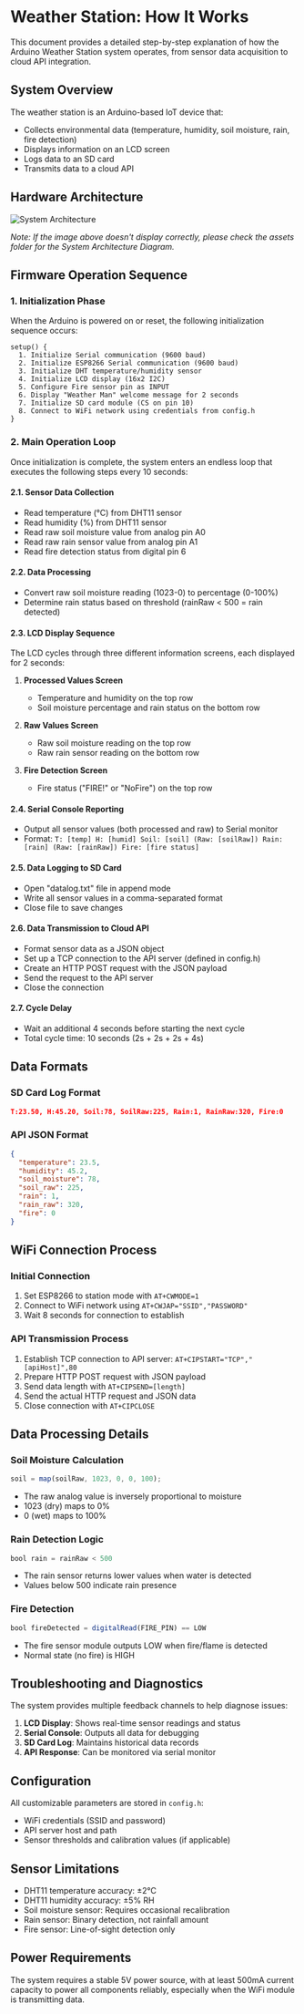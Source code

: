 # Weather Station: How It Works

This document provides a detailed step-by-step explanation of how the Arduino Weather Station system operates, from sensor data acquisition to cloud API integration.

## System Overview

The weather station is an Arduino-based IoT device that:

- Collects environmental data (temperature, humidity, soil moisture, rain, fire detection)
- Displays information on an LCD screen
- Logs data to an SD card
- Transmits data to a cloud API

## Hardware Architecture

![System Architecture](../../../assets/System-Architecture-Diagram.png)

_Note: If the image above doesn't display correctly, please check the assets folder for the System Architecture Diagram._

## Firmware Operation Sequence

### 1. Initialization Phase

When the Arduino is powered on or reset, the following initialization sequence occurs:

```text
setup() {
  1. Initialize Serial communication (9600 baud)
  2. Initialize ESP8266 Serial communication (9600 baud)
  3. Initialize DHT temperature/humidity sensor
  4. Initialize LCD display (16x2 I2C)
  5. Configure Fire sensor pin as INPUT
  6. Display "Weather Man" welcome message for 2 seconds
  7. Initialize SD card module (CS on pin 10)
  8. Connect to WiFi network using credentials from config.h
}
```

### 2. Main Operation Loop

Once initialization is complete, the system enters an endless loop that executes the following steps every 10 seconds:

#### 2.1. Sensor Data Collection

- Read temperature (°C) from DHT11 sensor
- Read humidity (%) from DHT11 sensor
- Read raw soil moisture value from analog pin A0
- Read raw rain sensor value from analog pin A1
- Read fire detection status from digital pin 6

#### 2.2. Data Processing

- Convert raw soil moisture reading (1023-0) to percentage (0-100%)
- Determine rain status based on threshold (rainRaw < 500 = rain detected)

#### 2.3. LCD Display Sequence

The LCD cycles through three different information screens, each displayed for 2 seconds:

1. **Processed Values Screen**
   - Temperature and humidity on the top row
   - Soil moisture percentage and rain status on the bottom row

2. **Raw Values Screen**
   - Raw soil moisture reading on the top row
   - Raw rain sensor reading on the bottom row

3. **Fire Detection Screen**
   - Fire status ("FIRE!" or "NoFire") on the top row

#### 2.4. Serial Console Reporting

- Output all sensor values (both processed and raw) to Serial monitor
- Format: `T: [temp] H: [humid] Soil: [soil] (Raw: [soilRaw]) Rain: [rain] (Raw: [rainRaw]) Fire: [fire status]`

#### 2.5. Data Logging to SD Card

- Open "datalog.txt" file in append mode
- Write all sensor values in a comma-separated format
- Close file to save changes

#### 2.6. Data Transmission to Cloud API

- Format sensor data as a JSON object
- Set up a TCP connection to the API server (defined in config.h)
- Create an HTTP POST request with the JSON payload
- Send the request to the API server
- Close the connection

#### 2.7. Cycle Delay

- Wait an additional 4 seconds before starting the next cycle
- Total cycle time: 10 seconds (2s + 2s + 2s + 4s)

## Data Formats

### SD Card Log Format

```json
T:23.50, H:45.20, Soil:78, SoilRaw:225, Rain:1, RainRaw:320, Fire:0
```

### API JSON Format

```json
{
  "temperature": 23.5,
  "humidity": 45.2,
  "soil_moisture": 78,
  "soil_raw": 225,
  "rain": 1,
  "rain_raw": 320,
  "fire": 0
}
```

## WiFi Connection Process

### Initial Connection

1. Set ESP8266 to station mode with `AT+CWMODE=1`
2. Connect to WiFi network using `AT+CWJAP="SSID","PASSWORD"`
3. Wait 8 seconds for connection to establish

### API Transmission Process

1. Establish TCP connection to API server: `AT+CIPSTART="TCP","[apiHost]",80`
2. Prepare HTTP POST request with JSON payload
3. Send data length with `AT+CIPSEND=[length]`
4. Send the actual HTTP request and JSON data
5. Close connection with `AT+CIPCLOSE`

## Data Processing Details

### Soil Moisture Calculation

```js
soil = map(soilRaw, 1023, 0, 0, 100);
```

- The raw analog value is inversely proportional to moisture
- 1023 (dry) maps to 0%
- 0 (wet) maps to 100%

### Rain Detection Logic

```js
bool rain = rainRaw < 500
```

- The rain sensor returns lower values when water is detected
- Values below 500 indicate rain presence

### Fire Detection

```js
bool fireDetected = digitalRead(FIRE_PIN) == LOW
```

- The fire sensor module outputs LOW when fire/flame is detected
- Normal state (no fire) is HIGH

## Troubleshooting and Diagnostics

The system provides multiple feedback channels to help diagnose issues:

1. **LCD Display**: Shows real-time sensor readings and status
2. **Serial Console**: Outputs all data for debugging
3. **SD Card Log**: Maintains historical data records
4. **API Response**: Can be monitored via serial monitor

## Configuration

All customizable parameters are stored in `config.h`:

- WiFi credentials (SSID and password)
- API server host and path
- Sensor thresholds and calibration values (if applicable)

## Sensor Limitations

- DHT11 temperature accuracy: ±2°C
- DHT11 humidity accuracy: ±5% RH
- Soil moisture sensor: Requires occasional recalibration
- Rain sensor: Binary detection, not rainfall amount
- Fire sensor: Line-of-sight detection only

## Power Requirements

The system requires a stable 5V power source, with at least 500mA current capacity to power all components reliably, especially when the WiFi module is transmitting data.
